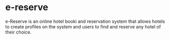 # e-reserve
e-Reserve is an online hotel booki and reservation system that allows hotels to create profiles on the system and users to find and reserve any hotel of their choice.
